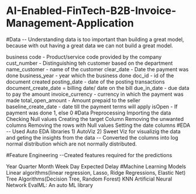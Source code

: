 # AI-Enabled-FinTech-B2B-Invoice-Management-Application
#Data
-- Understanding data is too important than building a great model, because with out having a great data we can not build a great model.

business code - Product/service code provided by the company
cust_number - Distinguishing teh customer based on the department
name_customer - name of the customer
clear_date - Date the payment was done
business_year - year which the business done
doc_id - id of the document created
posting_date - date of the posting transactions
document_create_date = billing date/ date on the bill
due_in_date - due data to pay the amount
invoice_currency - currency in which the payment was made
total_open_amount - Amount prepaid to the seller
baseline_create_date - date till the payment terms will apply
isOpen - If payment was done 1, else 0
#Data Preprocessing
Importing the data
Checking Null values
Creating the target Column
Removing the unwanted columns
Removing the rows with Null values
Setting the date columns
#EDA
-- Used Auto EDA libraries 1) AutoViz 2) Sweet Viz for visualizig the data and geting the insights from the data
-- Converted the columns into log normal distribution which are not normally distributed.

#Feature Engineering
--Created features required for the predictions

Year
Quarter
Month
Week
Day
Expected Delay
#Machine Learning Models
Linear algorithms(linear regression, Lasso, Ridge Regressions, Elastic Net)
Tree Algorithms(Decision Tree, Random Forest)
KNN
Artificial Neural Network
EvalML: An auto ML library

